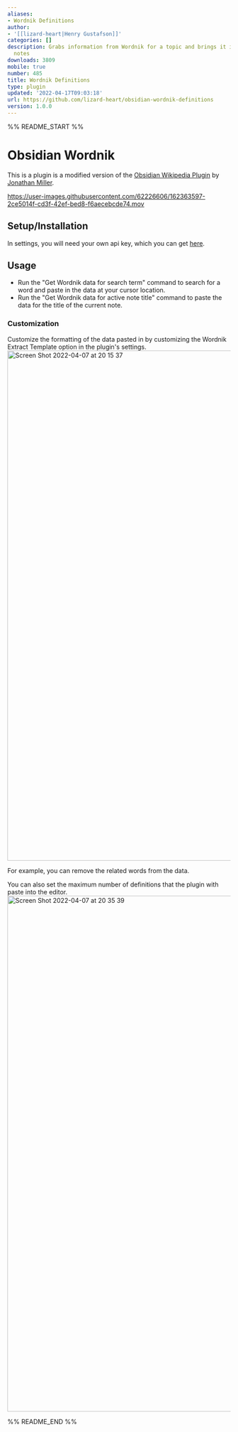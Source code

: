 ```yaml
---
aliases:
- Wordnik Definitions
author:
- '[[lizard-heart|Henry Gustafson]]'
categories: []
description: Grabs information from Wordnik for a topic and brings it into Obsidian
  notes
downloads: 3809
mobile: true
number: 485
title: Wordnik Definitions
type: plugin
updated: '2022-04-17T09:03:18'
url: https://github.com/lizard-heart/obsidian-wordnik-definitions
version: 1.0.0
---
```


%% README_START %%

# Obsidian Wordnik

This is a plugin is a modified version of the [Obsidian Wikipedia Plugin](https://github.com/jmilldotdev/obsidian-wikipedia) by [Jonathan Miller](https://github.com/jmilldotdev).

https://user-images.githubusercontent.com/62226606/162363597-2ce5014f-cd3f-42ef-bed8-f6aecebcde74.mov


## Setup/Installation
In settings, you will need your own api key, which you can get [here](https://developer.wordnik.com/).

## Usage
- Run the "Get Wordnik data for search term" command to search for a word and paste in the data at your cursor location.
- Run the "Get Wordnik data for active note title" command to paste the data for the title of the current note.

### Customization
Customize the formatting of the data pasted in by customizing the Wordnik Extract Template option in the plugin's settings.
<img width="1149" alt="Screen Shot 2022-04-07 at 20 15 37" src="https://user-images.githubusercontent.com/62226606/162355966-848b7b14-bc06-42dd-9ba6-3342d508d357.png">

For example, you can remove the related words from the data.

You can also set the maximum number of definitions that the plugin with paste into the editor.
<img width="1162" alt="Screen Shot 2022-04-07 at 20 35 39" src="https://user-images.githubusercontent.com/62226606/162357771-b362c7ed-0c04-4d56-8c4b-6283d74173e4.png">


%% README_END %%